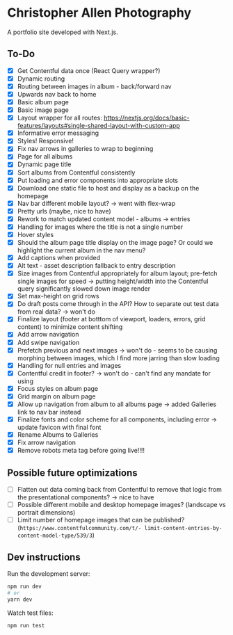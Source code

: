 # Christopher Allen Photography

A portfolio site developed with Next.js.

## To-Do

- [x] Get Contentful data once (React Query wrapper?)
- [x] Dynamic routing
- [x] Routing between images in album - back/forward nav
- [x] Upwards nav back to home
- [x] Basic album page
- [x] Basic image page
- [x] Layout wrapper for all routes: <https://nextjs.org/docs/basic-features/layouts#single-shared-layout-with-custom-app>
- [x] Informative error messaging
- [x] Styles! Responsive!
- [x] Fix nav arrows in galleries to wrap to beginning
- [x] Page for all albums
- [x] Dynamic page title
- [x] Sort albums from Contentful consistently
- [x] Put loading and error components into appropriate slots
- [x] Download one static file to host and display as a backup on the homepage
- [x] Nav bar different mobile layout? -> went with flex-wrap
- [x] Pretty urls (maybe, nice to have)
- [x] Rework to match updated content model - albums -> entries
- [x] Handling for images where the title is not a single number
- [x] Hover styles
- [x] Should the album page title display on the image page? Or could we highlight the current album in the nav menu?
- [x] Add captions when provided
- [x] Alt text - asset description fallback to entry description
- [x] Size images from Contentful appropriately for album layout; pre-fetch single images for speed
      -> putting height/width into the Contentful query significantly slowed down image render
- [x] Set max-height on grid rows
- [x] Do draft posts come through in the API? How to separate out test data from real data?
      -> won't do
- [x] Finalize layout (footer at botttom of viewport, loaders, errors, grid content) to minimize content shifting
- [x] Add arrow navigation
- [x] Add swipe navigation
- [x] Prefetch previous and next images
      -> won't do - seems to be causing morphing between images, which I find more jarring than slow loading
- [x] Handling for null entries and images
- [x] Contentful credit in footer?
      -> won't do - can't find any mandate for using
- [x] Focus styles on album page
- [x] Grid margin on album page
- [x] Allow up navigation from album to all albums page
      -> added Galleries link to nav bar instead
- [x] Finalize fonts and color scheme for all components, including error
      -> update favicon with final font
- [x] Rename Albums to Galleries
- [x] Fix arrow navigation
- [x] Remove robots meta tag before going live!!!!

## Possible future optimizations

- [ ] Flatten out data coming back from Contentful to remove that logic from the presentational components?
      -> nice to have
- [ ] Possible different mobile and desktop homepage images? (landscape vs portrait dimensions)
- [ ] Limit number of homepage images that can be published? (`https://www.contentfulcommunity.com/t/- limit-content-entries-by-content-model-type/539/3`)

## Dev instructions

Run the development server:

```bash
npm run dev
# or
yarn dev
```

Watch test files:

```bash
npm run test
```
